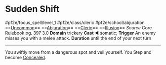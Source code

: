 # Sudden Shift
#pf2e/focus_spell/level_1 #pf2e/class/cleric #pf2e/school/abjuration 
==[Uncommon](rules/traits/uncommon.md)== ==[Abjuration](rules/traits/abjuration.md)== ==[Cleric](rules/traits/cleric.md)== ==[Illusion](rules/traits/illusion.md)==
*Source* Core Rulebook pg. 397 3.0
**Domain** trickery
**Cast** ◄ somatic; **Trigger** An enemy misses you with a melee attack.
**Duration** until the end of your next turn

---
You swiftly move from a dangerous spot and veil yourself. You Step and become [Concealed](../../../Conditions/Concealed.md).